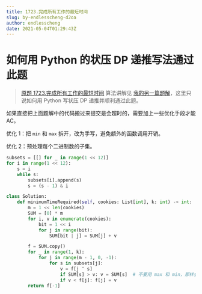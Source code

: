 ```yaml
---
title: 1723.完成所有工作的最短时间
slug: by-endlesscheng-d2oa
author: endlesscheng
date: 2021-05-04T01:29:43Z
---
```

# 如何用 Python 的状压 DP 递推写法通过此题
 
> [原题 1723.完成所有工作的最短时间](https://leetcode.cn/problems/find-minimum-time-to-finish-all-jobs)
算法讲解见 [我的另一篇题解](https://leetcode.cn/problems/fair-distribution-of-cookies/solution/by-endlesscheng-80ao/)，这里只说如何用 Python 写状压 DP 递推并顺利通过此题。

如果直接把上面题解中的代码搬过来提交是会超时的，需要加上一些优化手段才能 AC。

优化 1：把 `min` 和 `max` 拆开，改为手写，避免额外的函数调用开销。

优化 2：预处理每个二进制数的子集。

```py
subsets = [[] for _ in range(1 << 12)]
for i in range(1 << 12):
    s = i
    while s:
        subsets[i].append(s)
        s = (s - 1) & i

class Solution:
    def minimumTimeRequired(self, cookies: List[int], k: int) -> int:
        m = 1 << len(cookies)
        SUM = [0] * m
        for i, v in enumerate(cookies):
            bit = 1 << i
            for j in range(bit):
                SUM[bit | j] = SUM[j] + v

        f = SUM.copy()
        for _ in range(1, k):
            for j in range(m - 1, 0, -1):
                for s in subsets[j]:
                    v = f[j ^ s]
                    if SUM[s] > v: v = SUM[s]  # 不要用 max 和 min，那样会有额外的函数调用开销
                    if v < f[j]: f[j] = v
        return f[-1]
```
